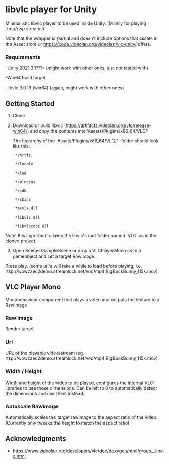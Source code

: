 # libvlc player for Unity
Minimalistic libvlc player to be used inside Unity. (Mainly for playing rtmp/rtsp streams)

Note that the wrapper is partial and doesn't include options that assets in the
Asset store or https://code.videolan.org/videolan/vlc-unity/ offers.

### Requirements
-Unity 2021.3.17f1+ (might work with other ones, just not tested with)

-Win64 build target

-libvlc 3.0.19 (win64) (again, might work with other ones)

## Getting Started
1. Clone

2. Download or build libvlc (https://artifacts.videolan.org/vlc/release-win64/) and copy the contents into 'Assets/Plugins/x86_64/VLC/'

	The hierarchy of the 'Assets/Plugins/x86_64/VLC/' -folder should look like this:

		*/hrtfs

		*/locale

		*/lua

		*/plugins

		*/sdk

		*/skins

		*axvlx.dll

		*libvlc.dll

		*libvlccore.dll

Note! It is important to keep the libvlc's root folder named 'VLC' as in the cloned project.

3. Open Scenes/SampleScene or drop a VLCPlayerMono.cs to a gameobject and set a target RawImage.

Press play. (some url's will take a while to load before playing; i.e. rtsp://wowzaec2demo.streamlock.net/vod/mp4:BigBuckBunny_115k.mov)

## VLC Player Mono
Monobehaviour component that plays a video and outputs the texture to a RawImage

### Raw Image
Render target

### Url
URL of the playable video/stream (eg. rtsp://wowzaec2demo.streamlock.net/vod/mp4:BigBuckBunny_115k.mov)

### Width / Height
Width and height of the video to be played, configures the internal VLC-libraries to use these
dimensions. Can be left to 0 to automatically detect the dimensions and use them instead.

### Autoscale RawImage
Automatically scales the target rawimage to the aspect ratio of the video.
(Currently only tweaks the height to match the aspect ratio)

## Acknowledgments

* https://www.videolan.org/developers/vlc/doc/doxygen/html/group__libvlc.html

